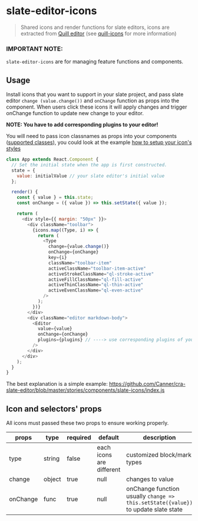 # slate-editor-icons

> Shared icons and render functions for slate editors, icons are extracted from [Quill editor](https://quilljs.com/) (see [quill-icons](../quill-icons) for more information)

### IMPORTANT NOTE:

`slate-editor-icons` are for managing feature functions and components.

## Usage

Install icons that you want to support in your slate project, and pass slate editor `change (value.change())` and `onChange` function as props into the component. When users click these icons it will apply changes and trigger onChange function to update new change to your editor.

**NOTE: You have to add corresponding plugins to your editor!**

You will need to pass icon classnames as props into your components ([supported classes](../quill-icons#props)), you could look at the example [how to setup your icon's styles](https://github.com/Canner/cra-slate-editor/blob/master/stories/components/slate-icons/style.css)

```js
class App extends React.Component {
  // Set the initial state when the app is first constructed.
  state = {
    value: initialValue // your slate editor's initial value
  };

  render() {
    const { value } = this.state;
    const onChange = ({ value }) => this.setState({ value });

    return (
      <div style={{ margin: "50px" }}>
        <div className="toolbar">
          {icons.map((Type, i) => {
            return (
              <Type
                change={value.change()}
                onChange={onChange}
                key={i}
                className="toolbar-item"
                activeClassName="toolbar-item-active"
                activeStrokeClassName="ql-stroke-active"
                activeFillClassName="ql-fill-active"
                activeThinClassName="ql-thin-active"
                activeEvenClassName="ql-even-active"
              />
            );
          })}
        </div>
        <div className="editor markdown-body">
          <Editor
            value={value}
            onChange={onChange}
            plugins={plugins} // ----> use corresponding plugins of your selected icons, for example `Bold` icon use `BoldPlugin`
          />
        </div>
      </div>
    );
  }
}
```

The best explanation is a simple example: https://github.com/Canner/cra-slate-editor/blob/master/stories/components/slate-icons/index.js

## Icon and selectors' props

All icons must passed these two props to ensure working properly.

| **props** | **type** | **required** | **default**              | **description**                                                                    |
| --------- | -------- | ------------ | ------------------------ | ---------------------------------------------------------------------------------- |
| type      | string   | false        | each icons are different | customized block/mark types                                                        |
| change    | object   | true         | null                     | changes to value                                                                   |
| onChange  | func     | true         | null                     | onChange function usually `change => this.setState({value})` to update slate state |
